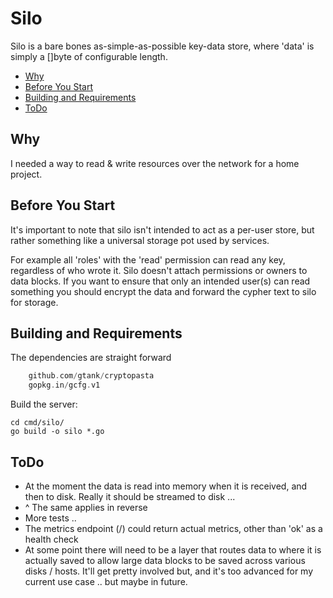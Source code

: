 # Silo

Silo is a bare bones as-simple-as-possible key-data store, where 'data' is simply a []byte of configurable length.

* [Why](#why)
* [Before You Start](#before-you-start)
* [Building and Requirements](#building-and-requirements)
* [ToDo](#todo)

## Why

I needed a way to read & write resources over the network for a home project.

## Before You Start

It's important to note that silo isn't intended to act as a per-user store, but rather something like a universal
storage pot used by services.

For example all 'roles' with the 'read' permission can read any key, regardless of who wrote it. Silo doesn't attach
permissions or owners to data blocks. If you want to ensure that only an intended user(s) can read something you
should encrypt the data and forward the cypher text to silo for storage.

## Building and Requirements

The dependencies are straight forward

```go
    github.com/gtank/cryptopasta
    gopkg.in/gcfg.v1
```

Build the server:

```
cd cmd/silo/
go build -o silo *.go
```

## ToDo

* At the moment the data is read into memory when it is received, and then to disk. Really it should be streamed to disk ...
* ^ The same applies in reverse
* More tests ..
* The metrics endpoint (/) could return actual metrics, other than 'ok' as a health check
* At some point there will need to be a layer that routes data to where it is actually saved to allow large
  data blocks to be saved across various disks / hosts. It'll get pretty involved but, and it's too advanced for my
  current use case .. but maybe in future.
